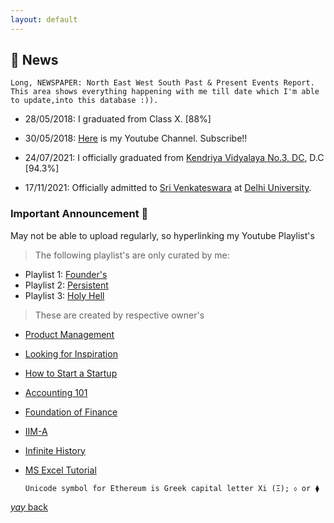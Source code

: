 ```yaml
---
layout: default
---
```


## 📰 News


```
Long, NEWSPAPER: North East West South Past & Present Events Report. This area shows everything happening with me till date which I'm able to update,into this database :)).
```

* 28/05/2018: I graduated from Class X. [88%]

* 30/05/2018: [Here](https://www.youtube.com/channel/UCQqa01aV7uGL68uYpo2kVkg) is my Youtube Channel. Subscribe!!

* 24/07/2021: I officially graduated from [Kendriya Vidyalaya No.3, DC](https://no3delhicantt.kvs.ac.in/), D.C [94.3%]

* 17/11/2021: Officially admitted to [Sri Venkateswara](http://www.svc.ac.in/) at [Delhi University](http://du.ac.in/).

### Important Announcement 📢 

 May not be able to upload regularly, so hyperlinking my Youtube Playlist's
 
  > The following playlist's are only curated by me:
 
  * Playlist 1: [Founder's](https://www.youtube.com/playlist?list=PLqfZztVaqRUNmJqsQRUgajr8K9EEn0MAu)
  * Playlist 2: [Persistent](https://www.youtube.com/playlist?list=PLqfZztVaqRUMgfpyZpovJldWdPLzhN2C1)
  * Playlist 3: [Holy Hell](https://youtube.com/playlist?list=PLqfZztVaqRUM84-oTxuheUz3kkaPSYVJA)

   
  > These are created by respective owner's 
    
   * [Product Management](https://www.youtube.com/playlist?list=PL2Jn4_RetiGSNAfIoBVQ-SNrdNME02J5p)      
   * [Looking for Inspiration](https://www.youtube.com/playlist?list=PLJhC0rY-YEDx4pq7Ip43nsSdbo2METX4c)
   * [How to Start a Startup](https://www.youtube.com/playlist?list=PL5q_lef6zVkaTY_cT1k7qFNF2TidHCe-1)
   * [Accounting 101](https://www.youtube.com/playlist?list=PLUkh9m2BorqmKaLrNBjKtFDhpdFdi8f7C)
   * [Foundation of Finance](https://www.youtube.com/playlist?list=PLUkh9m2BorqndWimijiJ-VCAXjJUrzJQU)
   * [IIM-A](https://youtube.com/playlist?list=PL8XqTmg5WK1PNvBEDukLubPeKAFipVpaH)
   * [Infinite History](https://www.youtube.com/playlist?list=PLKHPCGvTwsmHipWKuC0odotfNhFWSjN4k)
   * [MS Excel Tutorial](https://youtube.com/playlist?list=PL2Jn4_RetiGR0OJUcDRk7e42J5tzXBKLm)

    

       ```Unicode symbol for Ethereum is Greek capital letter Xi (Ξ); ⬨ or ⧫```

[_yay_ back](https://srterm.github.io/srt/)
